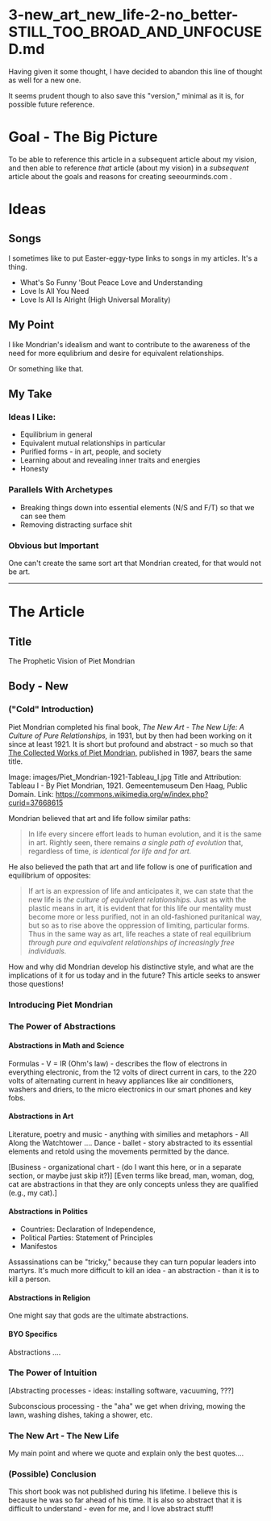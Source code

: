 
# 3-new_art_new_life-2-no_better-STILL_TOO_BROAD_AND_UNFOCUSED.md

Having given it some thought, I have decided to abandon this line of thought as well for a new one.

It seems prudent though to also save this "version," minimal as it is, for possible future reference.

# Goal - The Big Picture

To be able to reference this article in a subsequent article about my vision, and then
able to reference *that* article (about my vision) in a *subsequent* article about the
goals and reasons for creating seeourminds.com .

# Ideas

## Songs

I sometimes like to put Easter-eggy-type links to songs in my articles.  It's a thing.

- What's So Funny 'Bout Peace Love and Understanding
- Love Is All You Need
- Love Is All Is Alright (High Universal Morality)

## My Point

I like Mondrian's idealism and want to contribute to the awareness of the need for more
equlibrium and desire for equivalent relationships.

Or something like that.

## My Take

### Ideas I Like:

- Equilibrium in general
- Equivalent mutual relationships in particular
- Purified forms - in art, people, and society
- Learning about and revealing inner traits and energies
- Honesty

### Parallels With Archetypes

- Breaking things down into essential elements (N/S and F/T) so that we can see them
- Removing distracting surface shit

### Obvious but Important

One can't create the same sort art that Mondrian created, for that would not be art.

*****************************

# The Article

## Title

The Prophetic Vision of Piet Mondrian

## Body - New

### ("Cold" Introduction)

Piet Mondrian completed his final book, *The New Art - The New Life: A Culture of Pure Relationships,*
in 1931, but by then had been working on it since at least 1921.
It is short but profound and abstract - so much so that
[The Collected Works of Piet Mondrian,](https://www.amazon.co.uk/New-Art-Life-Collected-Twentieth-Century/dp/0306805081)
published in 1987, bears the same title.

Image: images/Piet_Mondrian-1921-Tableau_I.jpg
Title and Attribution: Tableau I - By Piet Mondrian, 1921.  Gemeentemuseum Den Haag, Public Domain.
Link: https://commons.wikimedia.org/w/index.php?curid=37668615

Mondrian believed that art and life follow similar paths:
> In life every sincere effort leads to human evolution, and it is the same in art.  Rightly seen, there remains *a single path of evolution* that, regardless of time, *is identical for life and for art.*

He also believed the path that art and life follow is one of purification and equilibrium of opposites:
> If art is an expression of life and anticipates it, we can state that the new life is *the culture of equivalent relationships.*  Just as with the plastic means in art, it is evident that for this life our mentality must become more or less purified, not in an old-fashioned puritanical way, but so as to rise above the oppression of limiting, particular forms.  Thus in the same way as art, life reaches a state of real equilibrium *through pure and equivalent relationships of increasingly free individuals.*

How and why did Mondrian develop his distinctive style, and what are the implications of it for us today and in the future?
This article seeks to answer those questions!

### Introducing Piet Mondrian

### The Power of Abstractions

#### Abstractions in Math and Science

Formulas - V = IR (Ohm's law) - describes the flow of electrons in everything electronic, from the 12 volts of direct current in cars, to
the 220 volts of alternating current in heavy appliances like air conditioners, washers and driers, to the
micro electronics in our smart phones and key fobs.

#### Abstractions in Art

Literature, poetry and music - anything with similies and metaphors - All Along the Watchtower ....
Dance - ballet - story abstracted to its essential elements and retold using the movements permitted by the dance.

[Business - organizational chart - (do I want this here, or in a separate section, or maybe just skip it?)]
[Even terms like bread, man, woman, dog, cat are abstractions in that they are only concepts unless they are qualified (e.g., my cat).]

#### Abstractions in Politics

- Countries: Declaration of Independence,
- Political Parties: Statement of Principles
- Manifestos

Assassinations can be "tricky," because they can turn popular leaders into martyrs.
It's much more difficult to kill an idea - an abstraction - than it is to kill a person.

#### Abstractions in Religion

One might say that gods are the ultimate abstractions.

#### BYO Specifics

Abstractions ....

### The Power of Intuition

[Abstracting processes - ideas: installing software, vacuuming, ???]

Subconscious processing - the "aha" we get when driving, mowing the lawn, washing dishes, taking a shower, etc.

### The New Art - The New Life

My main point and where we quote and explain only the best quotes....

### (Possible) Conclusion

This short book was not published during his lifetime.
I believe this is because he was so far ahead of his time.
It is also so abstract that it is difficult to understand - even for me, and I love abstract stuff!

